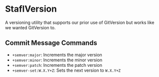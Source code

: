 # StaflVersion

A versioning utility that supports our prior use of GitVersion but works like we wanted GitVersion to.

## Commit Message Commands

- `+semver:major`: Increments the major version
- `+semver:minor`: Increments the minor version
- `+semver:patch`: Increments the patch version
- `+semver-set:W.X.Y+Z`: Sets the next version to `W.X.Y+Z`
